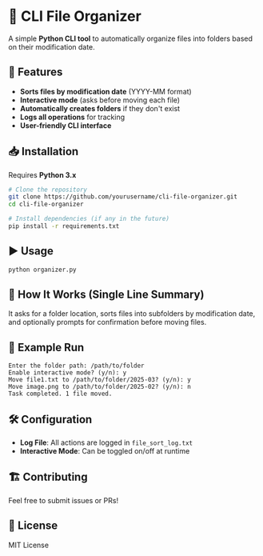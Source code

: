# 📂 CLI File Organizer

A simple **Python CLI tool** to automatically organize files into folders based on their modification date.

## 🚀 Features
- **Sorts files by modification date** (YYYY-MM format)
- **Interactive mode** (asks before moving each file)
- **Automatically creates folders** if they don't exist
- **Logs all operations** for tracking
- **User-friendly CLI interface**

## 📥 Installation
Requires **Python 3.x**
```sh
# Clone the repository
git clone https://github.com/yourusername/cli-file-organizer.git
cd cli-file-organizer

# Install dependencies (if any in the future)
pip install -r requirements.txt
```

## ▶️ Usage
```sh
python organizer.py
```

## 🔧 How It Works (Single Line Summary)
It asks for a folder location, sorts files into subfolders by modification date, and optionally prompts for confirmation before moving files.

## 📝 Example Run
```
Enter the folder path: /path/to/folder
Enable interactive mode? (y/n): y
Move file1.txt to /path/to/folder/2025-03? (y/n): y
Move image.png to /path/to/folder/2025-02? (y/n): n
Task completed. 1 file moved.
```

## 🛠 Configuration
- **Log File**: All actions are logged in `file_sort_log.txt`
- **Interactive Mode**: Can be toggled on/off at runtime

## 🏗️ Contributing
Feel free to submit issues or PRs!

## 📜 License
MIT License

